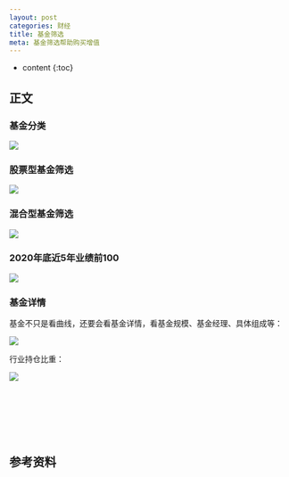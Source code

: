 ```yaml
---
layout: post
categories: 财经
title: 基金筛选
meta: 基金筛选帮助购买增值
---
```

* content
{:toc}

## 正文

### 基金分类

![]({{site.baseurl}}/images/20210105/20210105131858.png)

### 股票型基金筛选

![]({{site.baseurl}}/images/20210105/20210105131846.png)

### 混合型基金筛选

![]({{site.baseurl}}/images/20210105/20210105131833.png)

### 2020年底近5年业绩前100

![]({{site.baseurl}}/images/20210105/20210105131818.jpg)

### 基金详情

基金不只是看曲线，还要会看基金详情，看基金规模、基金经理、具体组成等：

![]({{site.baseurl}}/images/20210105/20210105202023.jpg)

行业持仓比重：

![]({{site.baseurl}}/images/20210105/20210105202009.jpg)

<br/><br/><br/><br/><br/>
## 参考资料


